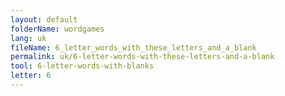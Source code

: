 ```yaml
---
layout: default
folderName: wordgames
lang: uk
fileName: 6_letter_words_with_these_letters_and_a_blank
permalink: uk/6-letter-words-with-these-letters-and-a-blank
tool: 6-letter-words-with-blanks
letter: 6
---
```

